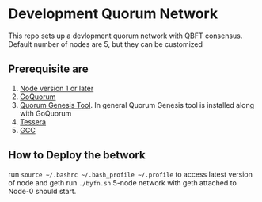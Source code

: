 # Development Quorum Network
This repo sets up a devlopment quorum network with QBFT consensus. Default number of nodes are 5, but they can be customized

## Prerequisite are
1. [Node version 1 or later](https://nodejs.org/en/download/)
2. [GoQuorum](https://consensys.net/docs/goquorum/en/latest/deploy/install/binaries/#release-binaries)
3. [Quorum Genesis Tool](https://www.npmjs.com/package/quorum-genesis-tool). In general Quorum Genesis tool is installed along with GoQuorum
4. [Tessera](https://docs.tessera.consensys.net/en/stable/HowTo/Get-started/Install/Distribution/)
5. [GCC](https://linuxize.com/post/how-to-install-gcc-compiler-on-ubuntu-18-04/)

## How to Deploy the betwork
run ```source ~/.bashrc ~/.bash_profile ~/.profile``` to access latest version of node and geth 
run ```./byfn.sh```
5-node network with geth attached to Node-0 should start.

